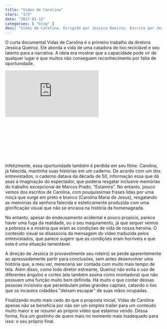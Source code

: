 ```yaml
---
title: "Vidas de Carolina"
stars: "3/5"
date: "2017-01-12"
categories: [ "blog" ]
desc: "Vidas de Carolina. Dirigido por Jessica Queiroz. Escrito por Jessica Queiroz. Com Carolina Maria de Jesus, Débora Garcia, Audálio Dantas, Benedita Barbosa, Benedita Rodrigues, Vera Eunice."
---
```

O curta documental Vidas de Carolina é o primeiro trabalho da diretora Jessica Queiroz. Ele aborda a vida de uma catadora de lixo reciclável e seu talento para a narrativa. A ideia era mostrar que a capacidade pode vir de qualquer lugar e que muitos não conseguem reconhecimento por falta de oportunidade.

<div class="video_container" style="position:relative;width:100%;height:0;padding-bottom:56.25%">
<iframe class="video_youtube" src="https://www.youtube.com/embed/AkeYwVc2JL0" frameborder="0" allowfullscreen></iframe>
</div>

Infelizmente, essa oportunidade também é perdida em seu filme. Carolina, já falecida, mantinha suas histórias em um caderno. De acordo com um dos entrevistados, o caderno datava da década de 50, informação essa que dá asas à imaginação do espectador, que poderia resgatar inclusive memórias do trabalho excepcional de Marcos Prado, "Estamira". No entanto, pouco vemos dos escritos de Carolina, com pouquíssimas frases lidas por uma moça que surge em preto e branco (Carolina Maria de Jesus), resgatando as memórias da senhora falecida e esteticamente produzida com uma glorificação visual que não se encaixa na história da homenageada.

No entanto, apesar do endeusamento acidental e pouco propício, parece haver uma fuga da realidade, ou o seu maquiamento, já que sequer vemos a pobreza e a miséria que eram as condições de vida de nossa heroína. O conteúdo visual se disassocia da mensagem do vídeo traduzida pelos entrevistados, que parece sugerir que as condições eram horríveis e que esta é uma situação lamentável.

A direção de Jessica (e provavelmente seu roteiro) se perde aparentemente ao apressadamente partir para conclusões, sem antes desenvolver uma história que, a meu ver, mereceria ser contada com muito mais tempo de tela. Além disso, como todo diretor estreante, Queiroz não evita o uso de diferentes ângulos e cortes (ela também assina como montadora) que não possuem uma função muito bem definida. Há muito o que contar dessas pessoas invisíveis que perambulam pelas grandes capitais, catando o lixo que os incautos cidadãos "deixam escapar" de suas mãos ocupadas.

Finalizando muito mais cedo do que a proposta inicial, Vidas de Carolina apenas não se beneficia por não ser um simples trailer para um conteúdo muito maior e se resumir ao próprio vídeo que estamos vendo. Dessa forma, fica um gostinho de quero mais no momento mais inadequado para isso: o seu próprio final.
